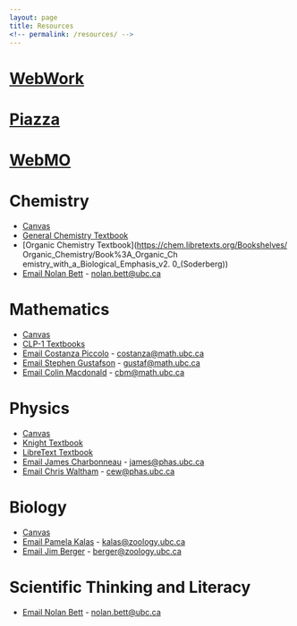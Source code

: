 ```yaml
---
layout: page
title: Resources
<!-- permalink: /resources/ -->
---
```


# [WebWork](https://webwork.elearning.ubc.ca/webwork2/2020W1-2_SCIE_010_001/)

# [Piazza](https://canvas.ubc.ca/courses/62807/external_tools/201?display=borderless)

# [WebMO](https://canvas.ubc.ca/courses/62920/external_tools/2985?display=borderless)


# Chemistry
- [Canvas](https://canvas.ubc.ca/courses/62920)
- [General Chemistry Textbook](https://chem.libretexts.org/Bookshelves/)
- [Organic Chemistry Textbook](https://chem.libretexts.org/Bookshelves/ Organic_Chemistry/Book%3A_Organic_Ch emistry_with_a_Biological_Emphasis_v2. 0_(Soderberg))
- [Email Nolan Bett](mailto:nolan.bett@ubc.ca ) - nolan.bett@ubc.ca 

# Mathematics
- [Canvas](https://canvas.ubc.ca/courses/62921)
- [CLP-1 Textbooks](http://www.math.ubc.ca/~CLP/)
- [Email Costanza Piccolo](mailto:costanza@math.ubc.ca) - costanza@math.ubc.ca
- [Email Stephen Gustafson](mailto:gustaf@math.ubc.ca) - gustaf@math.ubc.ca
- [Email Colin Macdonald](mailto:cbm@math.ubc.ca) - cbm@math.ubc.ca

# Physics
- [Canvas](https://canvas.ubc.ca/courses/62922)
- [Knight Textbook](https://www.icloud.com/iclouddrive/0r8Vrcg15WywXhTUP8Y-3P7wA#Knight,_Randall_Dewey_-_Physics_for_scientists_and_engineers__a_strategic_approach_with_modern_physics-Pearson_(2017))
- [LibreText Textbook](https://openstax.org/details/books/uni)
- [Email James Charbonneau](mailto:james@phas.ubc.ca) - james@phas.ubc.ca
- [Email Chris Waltham](mailto:cew@phas.ubc.ca) - cew@phas.ubc.ca

# Biology
- [Canvas](https://canvas.ubc.ca/courses/62806)
- [Email Pamela Kalas](mailto:kalas@zoology.ubc.ca) - kalas@zoology.ubc.ca
- [Email Jim Berger](mailto:berger@zoology.ubc.ca) - berger@zoology.ubc.ca

# Scientific Thinking and Literacy
- [Email Nolan Bett](mailto:nolan.bett@ubc.ca ) - nolan.bett@ubc.ca 